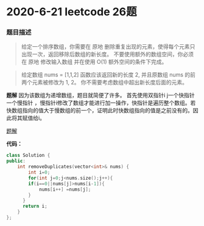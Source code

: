 # 2020-6-21   leetcode 26题 
### 题目描述
> 给定一个排序数组，你需要在 原地 删除重复出现的元素，使得每个元素只出现一次，返回移除后数组的新长度。
不要使用额外的数组空间，你必须在 原地 修改输入数组 并在使用 O(1) 额外空间的条件下完成。

> 给定数组 nums = [1,1,2]
函数应该返回新的长度 2, 并且原数组 nums 的前两个元素被修改为 1, 2。 
你不需要考虑数组中超出新长度后面的元素。

**题解**
因为该数组为递增数组，题目就简便了许多。 首先使用双指针i j一个快指针一个慢指针 ，慢指针i修改了数组才能进行加一操作，快指针是遍历整个数组。若快数组指向的值大于慢数组的前一个，证明此时快数组指向的值是之前没有的。因此将其赋值给i。


[题解](https://timgsa.baidu.com/timg?image&quality=80&size=b9999_10000&sec=1592721799295&di=77be27c2430ff3a2ffcbfdac13c7edf2&imgtype=0&src=http%3A%2F%2Fwx2.sinaimg.cn%2Flarge%2F710a2147gy1ftjtg7n757j20c80c8mxx.jpg)

**代码：**
```cpp
class Solution {
public:
    int removeDuplicates(vector<int>& nums) {
        int i=0;
        for(int j=0;j<nums.size();j++){
        if(i==0||nums[j]>nums[i-1]){
            nums[i++] =nums[j];
        }
      }
      return i;
    }
};
```
